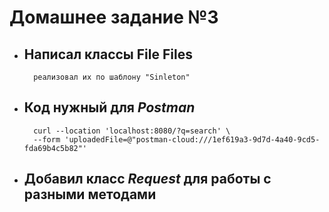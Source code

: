 # Домашнее задание №3

- ## Написал классы **File** **Files**
        реализовал их по шаблону "Sinleton"

- ## Код нужный для _Postman_
        curl --location 'localhost:8080/?q=search' \
        --form 'uploadedFile=@"postman-cloud:///1ef619a3-9d7d-4a40-9cd5-fda69b4c5b82"'
- ## Добавил класс _Request_ для работы с разными методами 